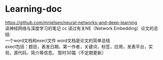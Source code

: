# Learning-doc

https://github.com/mnielsen/neural-networks-and-deep-learning<br>
读神经网络与深度学习的笔记
cc
读过有关NE（Network Embedding）论文的总结:<br/> 一个word文档和execl文件 word文档是论文的简单总结<br/>  execl包括：题目，表发日期，第一作者，关键词，标签，应用，发表平台，实验，源代码，简介等信息。 暂时30篇（不定期更新）
